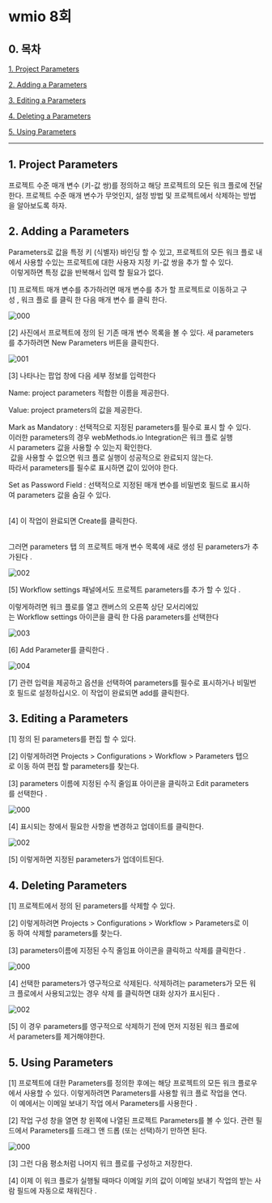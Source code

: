 # wmio 8회

## 0. 목차

[1. Project Parameters](#1-project-parameters)

[2. Adding a Parameters](#2-adding-a-parameters)

[3. Editing a Parameters](#3-editing-a-parameters)

[4. Deleting a Parameters](#4-deleting-a-parameters)

[5. Using Parameters](#5-using-parameters)

---

## 1. Project Parameters


프로젝트 수준 매개 변수 (키-값 쌍)를 정의하고 해당 프로젝트의 모든 워크 플로에 전달한다. 프로젝트 수준 매개 변수가 무엇인지, 설정 방법 및 프로젝트에서 삭제하는 방법을 알아보도록 하자.

## 2. Adding a Parameters


Parameters로 값을 특정 키 (식별자) 바인딩 할 수 있고, 프로젝트의 모든 워크 플로 내에서 사용할 수있는 프로젝트에 대한 사용자 지정 키-값 쌍을 추가 할 수 있다.<br/> 이렇게하면 특정 값을 반복해서 입력 할 필요가 없다.<br/>

[1] 프로젝트 매개 변수를 추가하려면 매개 변수를 추가 할 프로젝트로 이동하고 구성 , 워크 플로 를 클릭 한 다음 매개 변수 를 클릭 한다.<br/>

![000](https://user-images.githubusercontent.com/69182192/91126538-2b7e1480-e6df-11ea-9d04-8cd13aab552f.png) <br/>

[2] 사진에서 프로젝트에 정의 된 기존 매개 변수 목록을 볼 수 있다. 새 parameters를 추가하려면 New Parameters 버튼을 클릭한다.<br/>

![001](https://user-images.githubusercontent.com/69182192/91126541-2caf4180-e6df-11ea-9e83-48b7068b549c.png)<br/>

[3] 나타나는 팝업 창에 다음 세부 정보를 입력한다<br/>

Name: project parameters 적합한 이름을 제공한다.<br/>

Value: project prameters의 값을 제공한다.<br/>

Mark as Mandatory : 선택적으로 지정된 parameters를 필수로 표시 할 수 있다. <br/>이러한 parameters의 경우 webMethods.io Integration은 워크 플로 실행시 parameters 값을 사용할 수 있는지 확인한다.<br/> 값을 사용할 수 없으면 워크 플로 실행이 성공적으로 완료되지 않는다. <br/>따라서 parameters를 필수로 표시하면 값이 있어야 한다.<br/>

Set as Password Field : 선택적으로 지정된 매개 변수를 비밀번호 필드로 표시하여 parameters 값을 숨길 수 있다.<br/><br/>

[4] 이 작업이 완료되면 Create를 클릭한다.<br/><br/>

그러면 parameters 탭 의 프로젝트 매개 변수 목록에 새로 생성 된 parameters가 추가된다 .<br/>

![002](https://user-images.githubusercontent.com/69182192/91126543-2de06e80-e6df-11ea-8235-8b7d46836cab.png)<br/>

[5] Workflow settings 패널에서도 프로젝트 parameters를 추가 할 수 있다 .<br/>

이렇게하려면 워크 플로를 열고 캔버스의 오른쪽 상단 모서리에있는 Workflow settings 아이콘을 클릭 한 다음 parameters를 선택한다<br/>

![003](https://user-images.githubusercontent.com/69182192/91126546-2e790500-e6df-11ea-9dfc-fccece94fd9a.png)<br/>

[6] Add Parameter를 클릭한다 .<br/>

![004](https://user-images.githubusercontent.com/69182192/91126548-2faa3200-e6df-11ea-9e2d-57ec5f2d9002.png)<br/>

[7] 관련 입력을 제공하고 옵션을 선택하여 parameters를 필수로 표시하거나 비밀번호 필드로 설정하십시오. 이 작업이 완료되면 add를 클릭한다.<br/>

## 3. **Editing a Parameters**


[1] 정의 된 parameters를 편집 할 수 있다.<br/>

[2] 이렇게하려면 Projects > Configurations > Workflow > Parameters 탭으로 이동 하여 편집 할 parameters를 찾는다.<br/>

[3] parameters 이름에 지정된 수직 줄임표 아이콘을 클릭하고 Edit parameters를 선택한다 .<br/>

![000](https://user-images.githubusercontent.com/69182192/91127027-55840680-e6e0-11ea-9554-2d049847e733.png)<br/>

[4] 표시되는 창에서 필요한 사항을 변경하고 업데이트를 클릭한다.<br/>

![002](https://user-images.githubusercontent.com/69182192/91127067-69c80380-e6e0-11ea-99ca-00990685c529.png)<br/>

[5] 이렇게하면 지정된 parameters가 업데이트된다.

## 4. **Deleting Parameters**


[1] 프로젝트에서 정의 된 parameters를 삭제할 수 있다.<br/>

[2] 이렇게하려면 Projects > Configurations > Workflow > Parameters로 이동 하여 삭제할 parameters를 찾는다.<br/>

[3] parameters이름에 지정된 수직 줄임표 아이콘을 클릭하고 삭제를 클릭한다 .<br/>

![000](https://user-images.githubusercontent.com/69182192/91127291-ece95980-e6e0-11ea-80f6-8f4b14a7eb2d.png)<br/>

[4] 선택한 parameters가 영구적으로 삭제된다. 삭제하려는 parameters가 모든 워크 플로에서 사용되고있는 경우 삭제 를 클릭하면 대화 상자가 표시된다 .<br/>

![002](https://user-images.githubusercontent.com/69182192/91127292-ed81f000-e6e0-11ea-819b-7184a0c97a85.png)<br/>

[5] 이 경우 parameters를 영구적으로 삭제하기 전에 먼저 지정된 워크 플로에서 parameters를 제거해야한다.

## 5. **Using Parameters**


[1] 프로젝트에 대한 Parameters를 정의한 후에는 해당 프로젝트의 모든 워크 플로우에서 사용할 수 있다. 이렇게하려면 Parameters를 사용할 워크 플로 작업을 연다.<br/> 이 예에서는 이메일 보내기 작업 에서 Parameters를 사용한다 .

[2] 작업 구성 창을 열면 창 왼쪽에 나열된 프로젝트 Parameters를 볼 수 있다. 관련 필드에서 Parameters를 드래그 앤 드롭 (또는 선택)하기 만하면 된다.

![000](https://user-images.githubusercontent.com/69182192/91127453-42be0180-e6e1-11ea-9232-32d778df5c16.png)

[3] 그런 다음 평소처럼 나머지 워크 플로를 구성하고 저장한다.

[4] 이제 이 워크 플로가 실행될 때마다 이메일 키의 값이 이메일 보내기 작업의 받는 사람 필드에 자동으로 채워진다 .
